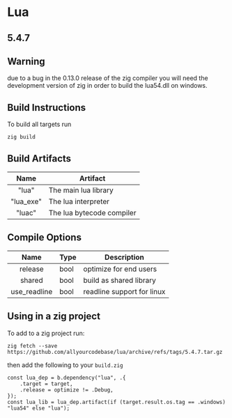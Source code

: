 # Lua 
## 5.4.7

## Warning
due to a bug in the 0.13.0 release of the zig compiler you will need the development version of zig in order to build the lua54.dll on windows.

## Build Instructions
To build all targets run 
```sh
zig build
```

## Build Artifacts
| Name      | Artifact                  |
|:---------:| ------------------------- |
| "lua"     | The main lua library      |
| "lua_exe" | The lua interpreter       |
| "luac"    | The lua bytecode compiler |

## Compile Options
| Name         | Type | Description                |
|:------------:| ---- | -------------------------- |
| release      | bool | optimize for end users     |
| shared       | bool | build as shared library    |
| use_readline | bool | readline support for linux |

## Using in a zig project
To add to a zig project run:
```
zig fetch --save https://github.com/allyourcodebase/lua/archive/refs/tags/5.4.7.tar.gz
```
then add the following to your `build.zig` 
```zig
const lua_dep = b.dependency("lua", .{
    .target = target,
    .release = optimize != .Debug,
});
const lua_lib = lua_dep.artifact(if (target.result.os.tag == .windows) "lua54" else "lua");
```
